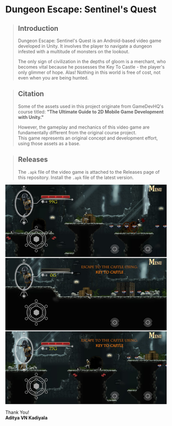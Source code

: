 # Dungeon Escape: Sentinel's Quest
> ## Introduction
> Dungeon Escape: Sentinel's Quest is an Android-based video game developed in Unity. It involves the player to navigate a dungeon infested with a multitude of monsters on the lookout. 
>
> The only sign of civilization in the depths of gloom is a merchant, who becomes vital because he possesses the Key To Castle - the player's only glimmer of hope. Alas! Nothing in this world is free of cost, not even when you are being hunted.

> ## Citation
> Some of the assets used in this project originate from GameDevHQ's course titled:
**"The Ultimate Guide to 2D Mobile Game Development with Unity."**
>
> However, the gameplay and mechanics of this video game are fundamentally different from the original course project. \
This game represents an original concept and development effort, using those assets as a base.

> ## Releases
> The ```.apk``` file of the video game is attached to the Releases page of this repository. Install the ```.apk``` file of the latest version.

![Screenshot 1](Screenshots/img3.jpg)
![Screenshot 2](Screenshots/img1.jpg)
![Screenshot 3](Screenshots/img2.jpg)

Thank You! \
**Aditya VN Kadiyala**
